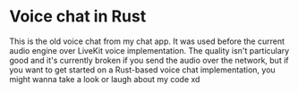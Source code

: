 # Voice chat in Rust
This is the old voice chat from my chat app. It was used before the current audio engine over LiveKit voice implementation. The quality isn't particulary good and it's currently broken if you send the audio over the network, but if you want to get started on a Rust-based voice chat implementation, you might wanna take a look or laugh about my code xd
